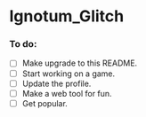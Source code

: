 # Ignotum_Glitch
### To do:
- [ ] Make upgrade to this README.
- [ ] Start working on a game.
- [ ] Update the profile.
- [ ] Make a web tool for fun.
- [ ] Get popular.
<!-- An FAQ/Q&A? No, just saying what shit I'm doing, even tho no one cares... -->

<!-- And mayybe it'll be my portfolio or some "about me" shit... heh -->

<!-- 
If you would want to support me I'd be very thankfull!
[![ko-fi](https://ko-fi.com/img/githubbutton_sm.svg)](https://ko-fi.com/<not yet>) 
-->

